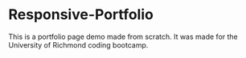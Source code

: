 # Responsive-Portfolio

This is a portfolio page demo made from scratch. It was made for the University of Richmond coding bootcamp.
